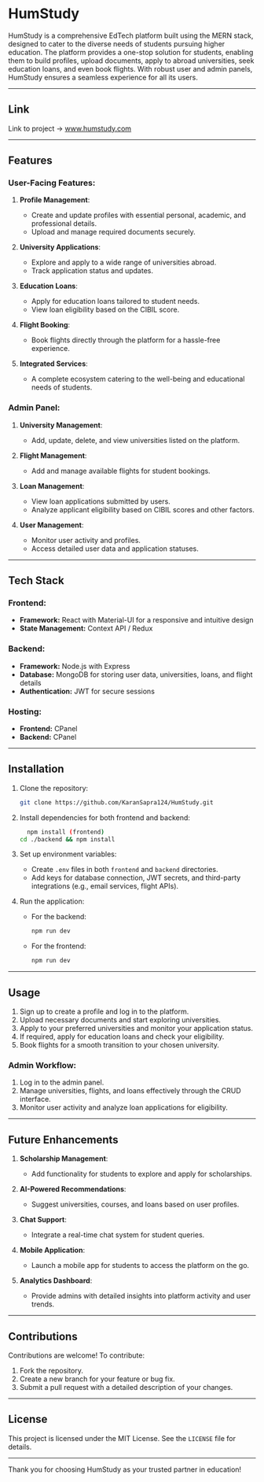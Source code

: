 # HumStudy

HumStudy is a comprehensive EdTech platform built using the MERN stack, designed to cater to the diverse needs of students pursuing higher education. The platform provides a one-stop solution for students, enabling them to build profiles, upload documents, apply to abroad universities, seek education loans, and even book flights. With robust user and admin panels, HumStudy ensures a seamless experience for all its users.

---

## Link

Link to project -> www.humstudy.com

---

## Features

### User-Facing Features:
1. **Profile Management**:
   - Create and update profiles with essential personal, academic, and professional details.
   - Upload and manage required documents securely.

2. **University Applications**:
   - Explore and apply to a wide range of universities abroad.
   - Track application status and updates.

3. **Education Loans**:
   - Apply for education loans tailored to student needs.
   - View loan eligibility based on the CIBIL score.

4. **Flight Booking**:
   - Book flights directly through the platform for a hassle-free experience.

5. **Integrated Services**:
   - A complete ecosystem catering to the well-being and educational needs of students.

### Admin Panel:
1. **University Management**:
   - Add, update, delete, and view universities listed on the platform.

2. **Flight Management**:
   - Add and manage available flights for student bookings.

3. **Loan Management**:
   - View loan applications submitted by users.
   - Analyze applicant eligibility based on CIBIL scores and other factors.

4. **User Management**:
   - Monitor user activity and profiles.
   - Access detailed user data and application statuses.

---

## Tech Stack

### Frontend:
- **Framework:** React with Material-UI for a responsive and intuitive design
- **State Management:** Context API / Redux

### Backend:
- **Framework:** Node.js with Express
- **Database:** MongoDB for storing user data, universities, loans, and flight details
- **Authentication:** JWT for secure sessions

### Hosting:
- **Frontend:** CPanel
- **Backend:** CPanel

---

## Installation

1. Clone the repository:
   ```bash
   git clone https://github.com/KaranSapra124/HumStudy.git
   ```

2. Install dependencies for both frontend and backend:
   ```bash
     npm install (frontend)
   cd ./backend && npm install
   ```

3. Set up environment variables:
   - Create `.env` files in both `frontend` and `backend` directories.
   - Add keys for database connection, JWT secrets, and third-party integrations (e.g., email services, flight APIs).

4. Run the application:
   - For the backend:
     ```bash
     npm run dev
     ```
   - For the frontend:
     ```bash
     npm run dev
     ```

---

## Usage

1. Sign up to create a profile and log in to the platform.
2. Upload necessary documents and start exploring universities.
3. Apply to your preferred universities and monitor your application status.
4. If required, apply for education loans and check your eligibility.
5. Book flights for a smooth transition to your chosen university.

### Admin Workflow:
1. Log in to the admin panel.
2. Manage universities, flights, and loans effectively through the CRUD interface.
3. Monitor user activity and analyze loan applications for eligibility.

---

## Future Enhancements

1. **Scholarship Management**:
   - Add functionality for students to explore and apply for scholarships.

2. **AI-Powered Recommendations**:
   - Suggest universities, courses, and loans based on user profiles.

3. **Chat Support**:
   - Integrate a real-time chat system for student queries.

4. **Mobile Application**:
   - Launch a mobile app for students to access the platform on the go.

5. **Analytics Dashboard**:
   - Provide admins with detailed insights into platform activity and user trends.

---

## Contributions

Contributions are welcome! To contribute:
1. Fork the repository.
2. Create a new branch for your feature or bug fix.
3. Submit a pull request with a detailed description of your changes.

---

## License

This project is licensed under the MIT License. See the `LICENSE` file for details.

---

Thank you for choosing HumStudy as your trusted partner in education!


